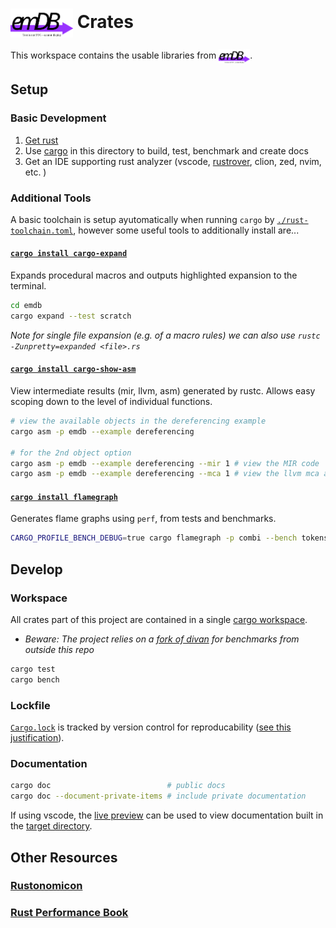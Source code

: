 # <img src="./emdb/docs/logo.drawio.svg" alt="emDB" style="vertical-align: middle;" title="emdb logo" width="100"/> Crates
This workspace contains the usable libraries from <img src="./emdb/docs/logo.drawio.svg" alt="emDB" style="vertical-align: middle;" title="emdb logo" width="50"/>.

## Setup
### Basic Development
1. [Get rust](https://www.rust-lang.org/tools/install)
2. Use [cargo](https://doc.rust-lang.org/cargo/) in this directory to build, test, benchmark and create docs
3. Get an IDE supporting rust analyzer (vscode, [rustrover](https://www.jetbrains.com/rust/), clion, zed, nvim, etc. )

### Additional Tools
A basic toolchain is setup ayutomatically when running `cargo` by [`./rust-toolchain.toml`](./rust-toolchain.toml), however some useful tools to additionally install are...
#### [`cargo install cargo-expand`](https://github.com/dtolnay/cargo-expand)
Expands procedural macros and outputs highlighted expansion to the terminal.
```bash
cd emdb
cargo expand --test scratch
```
*Note for single file expansion (e.g. of a macro rules) we can also use `rustc -Zunpretty=expanded <file>.rs`*

#### [`cargo install cargo-show-asm`](https://github.com/pacak/cargo-show-asm)
View intermediate results (mir, llvm, asm) generated by rustc. Allows easy scoping down to the level of individual functions.
```bash
# view the available objects in the dereferencing example
cargo asm -p emdb --example dereferencing

# for the 2nd object option
cargo asm -p emdb --example dereferencing --mir 1 # view the MIR code
cargo asm -p emdb --example dereferencing --mca 1 # view the llvm mca analysis
```

#### [`cargo install flamegraph`](https://github.com/flamegraph-rs/flamegraph)
Generates flame graphs using `perf`, from tests and benchmarks. 
```bash
CARGO_PROFILE_BENCH_DEBUG=true cargo flamegraph -p combi --bench tokens
```

## Develop
### Workspace
All crates part of this project are contained in a single [cargo workspace](https://doc.rust-lang.org/book/ch14-03-cargo-workspaces.html).
- *Beware: The project relies on a [fork of divan](https://github.com/OliverKillane/divan) for benchmarks from outside this repo*

```bash
cargo test
cargo bench
```

### Lockfile
[`Cargo.lock`](./Cargo.lock) is tracked by version control for reproducability ([see this justification](https://doc.rust-lang.org/cargo/faq.html#why-have-cargolock-in-version-control)).

### Documentation
```bash
cargo doc                          # public docs
cargo doc --document-private-items # include private documentation
```

If using vscode, the [live preview](vscode:extension/ms-vscode.live-server) can 
be used to view documentation built in the [target directory](../target/doc/emdb/).

## Other Resources
### [Rustonomicon](https://doc.rust-lang.org/nomicon/)
### [Rust Performance Book](https://nnethercote.github.io/perf-book/introduction.html)